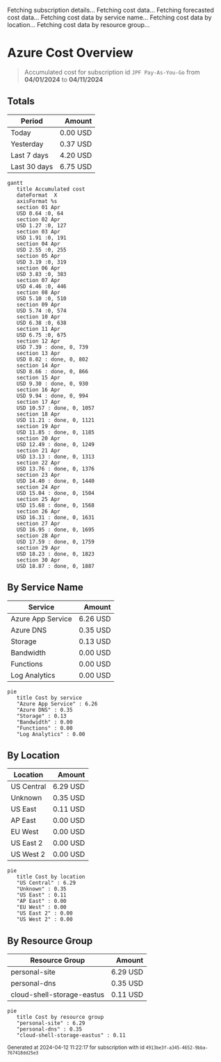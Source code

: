 Fetching subscription details...
Fetching cost data...
Fetching forecasted cost data...
Fetching cost data by service name...
Fetching cost data by location...
Fetching cost data by resource group...
# Azure Cost Overview

> Accumulated cost for subscription id `JPF Pay-As-You-Go` from **04/01/2024** to **04/11/2024**

## Totals

|Period|Amount|
|---|---:|
|Today|0.00 USD|
|Yesterday|0.37 USD|
|Last 7 days|4.20 USD|
|Last 30 days|6.75 USD|

```mermaid
gantt
   title Accumulated cost
   dateFormat  X
   axisFormat %s
   section 01 Apr
   USD 0.64 :0, 64
   section 02 Apr
   USD 1.27 :0, 127
   section 03 Apr
   USD 1.91 :0, 191
   section 04 Apr
   USD 2.55 :0, 255
   section 05 Apr
   USD 3.19 :0, 319
   section 06 Apr
   USD 3.83 :0, 383
   section 07 Apr
   USD 4.46 :0, 446
   section 08 Apr
   USD 5.10 :0, 510
   section 09 Apr
   USD 5.74 :0, 574
   section 10 Apr
   USD 6.38 :0, 638
   section 11 Apr
   USD 6.75 :0, 675
   section 12 Apr
   USD 7.39 : done, 0, 739
   section 13 Apr
   USD 8.02 : done, 0, 802
   section 14 Apr
   USD 8.66 : done, 0, 866
   section 15 Apr
   USD 9.30 : done, 0, 930
   section 16 Apr
   USD 9.94 : done, 0, 994
   section 17 Apr
   USD 10.57 : done, 0, 1057
   section 18 Apr
   USD 11.21 : done, 0, 1121
   section 19 Apr
   USD 11.85 : done, 0, 1185
   section 20 Apr
   USD 12.49 : done, 0, 1249
   section 21 Apr
   USD 13.13 : done, 0, 1313
   section 22 Apr
   USD 13.76 : done, 0, 1376
   section 23 Apr
   USD 14.40 : done, 0, 1440
   section 24 Apr
   USD 15.04 : done, 0, 1504
   section 25 Apr
   USD 15.68 : done, 0, 1568
   section 26 Apr
   USD 16.31 : done, 0, 1631
   section 27 Apr
   USD 16.95 : done, 0, 1695
   section 28 Apr
   USD 17.59 : done, 0, 1759
   section 29 Apr
   USD 18.23 : done, 0, 1823
   section 30 Apr
   USD 18.87 : done, 0, 1887
```

## By Service Name

|Service|Amount|
|---|---:|
|Azure App Service|6.26 USD|
|Azure DNS|0.35 USD|
|Storage|0.13 USD|
|Bandwidth|0.00 USD|
|Functions|0.00 USD|
|Log Analytics|0.00 USD|

```mermaid
pie
   title Cost by service
   "Azure App Service" : 6.26
   "Azure DNS" : 0.35
   "Storage" : 0.13
   "Bandwidth" : 0.00
   "Functions" : 0.00
   "Log Analytics" : 0.00
```

## By Location

|Location|Amount|
|---|---:|
|US Central|6.29 USD|
|Unknown|0.35 USD|
|US East|0.11 USD|
|AP East|0.00 USD|
|EU West|0.00 USD|
|US East 2|0.00 USD|
|US West 2|0.00 USD|

```mermaid
pie
   title Cost by location
   "US Central" : 6.29
   "Unknown" : 0.35
   "US East" : 0.11
   "AP East" : 0.00
   "EU West" : 0.00
   "US East 2" : 0.00
   "US West 2" : 0.00
```

## By Resource Group

|Resource Group|Amount|
|---|---:|
|personal-site|6.29 USD|
|personal-dns|0.35 USD|
|cloud-shell-storage-eastus|0.11 USD|

```mermaid
pie
   title Cost by resource group
   "personal-site" : 6.29
   "personal-dns" : 0.35
   "cloud-shell-storage-eastus" : 0.11
```

<sup>Generated at 2024-04-12 11:22:17 for subscription with id `4913be3f-a345-4652-9bba-767418dd25e3`</sup>
